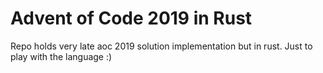 # Advent of Code 2019 in Rust

Repo holds very late aoc 2019 solution implementation but in rust. Just to play with the language :)
